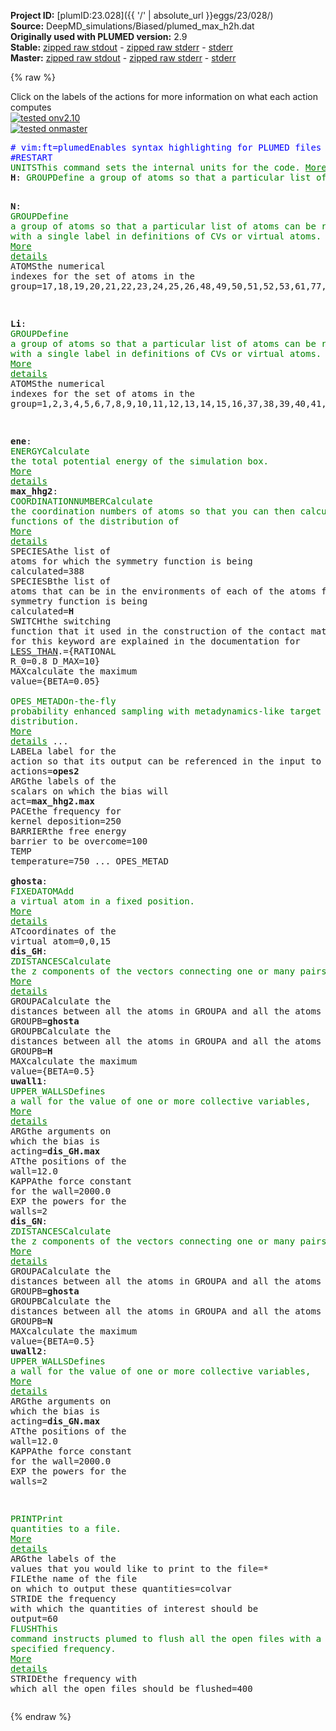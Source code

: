 **Project ID:** [plumID:23.028]({{ '/' | absolute_url }}eggs/23/028/)  
**Source:** DeepMD_simulations/Biased/plumed_max_h2h.dat  
**Originally used with PLUMED version:** 2.9  
**Stable:** [zipped raw stdout](plumed_max_h2h.dat.plumed.stdout.txt.zip) - [zipped raw stderr](plumed_max_h2h.dat.plumed.stderr.txt.zip) - [stderr](plumed_max_h2h.dat.plumed.stderr)  
**Master:** [zipped raw stdout](plumed_max_h2h.dat.plumed_master.stdout.txt.zip) - [zipped raw stderr](plumed_max_h2h.dat.plumed_master.stderr.txt.zip) - [stderr](plumed_max_h2h.dat.plumed_master.stderr)  

{% raw %}
<div class="plumedpreheader">
<div class="headerInfo" id="value_details_data/DeepMD_simulations/Biased/plumed_max_h2h.dat"> Click on the labels of the actions for more information on what each action computes </div>
<div class="containerBadge">
<div class="headerBadge"><a href="plumed_max_h2h.dat.plumed.stderr"><img src="https://img.shields.io/badge/v2.10-passing-green.svg" alt="tested onv2.10" /></a></div>
<div class="headerBadge"><a href="plumed_max_h2h.dat.plumed_master.stderr"><img src="https://img.shields.io/badge/master-passing-green.svg" alt="tested onmaster" /></a></div>
</div>
</div>
<pre class="plumedlisting">
<span class="plumedtooltip" style="color:blue"># vim:ft=plumed<span class="right">Enables syntax highlighting for PLUMED files in vim. See <a href="https://www.plumed.org/doc-master/user-doc/html/vim">here for more details. </a><i></i></span></span>
<span style="color:blue" class="comment">#RESTART</span>
<span class="plumedtooltip" style="color:green">UNITS<span class="right">This command sets the internal units for the code. <a href="https://www.plumed.org/doc-master/user-doc/html/UNITS" style="color:green">More details</a><i></i></span></span> <span class="plumedtooltip">LENGTH<span class="right">the units of lengths<i></i></span></span>=A
<span style="display:none;" id="data/DeepMD_simulations/Biased/plumed_max_h2h.dat">The UNITS action with label <b></b> calculates something</span><b name="data/DeepMD_simulations/Biased/plumed_max_h2h.datH" onclick='showPath("data/DeepMD_simulations/Biased/plumed_max_h2h.dat","data/DeepMD_simulations/Biased/plumed_max_h2h.datH","data/DeepMD_simulations/Biased/plumed_max_h2h.datH","brown")'>H</b>: <span class="plumedtooltip" style="color:green">GROUP<span class="right">Define a group of atoms so that a particular list of atoms can be referenced with a single label in definitions of CVs or virtual atoms. <a href="https://www.plumed.org/doc-master/user-doc/html/GROUP" style="color:green">More details</a><i></i></span></span> <span class="plumedtooltip">ATOMS<span class="right">the numerical indexes for the set of atoms in the group<i></i></span></span>=27,28,29,30,31,32,33,34,35,36,54,55,56,57,58,59,62,86,87,88,89,90,91,92,93,94,136,137,138,139,140,141,142,143,144,145,146,147,148,164,165,166,167,168,183,184,185,186,187,209,210,211,221,222,223,227,261,262,263,264,265,266,267,268,269,270,271,272,273,274,341,342,343,344,345,346,347,348,349,350,351,352,353,354,355,356,357,358,359,375,376,377,378,379,382,384,385,386,388,389,390,392-394

<span style="display:none;" id="data/DeepMD_simulations/Biased/plumed_max_h2h.datH">The GROUP action with label <b>H</b> calculates something</span><b name="data/DeepMD_simulations/Biased/plumed_max_h2h.datN" onclick='showPath("data/DeepMD_simulations/Biased/plumed_max_h2h.dat","data/DeepMD_simulations/Biased/plumed_max_h2h.datN","data/DeepMD_simulations/Biased/plumed_max_h2h.datN","brown")'>N</b>: <span class="plumedtooltip" style="color:green">GROUP<span class="right">Define a group of atoms so that a particular list of atoms can be referenced with a single label in definitions of CVs or virtual atoms. <a href="https://www.plumed.org/doc-master/user-doc/html/GROUP" style="color:green">More details</a><i></i></span></span> <span class="plumedtooltip">ATOMS<span class="right">the numerical indexes for the set of atoms in the group<i></i></span></span>=17,18,19,20,21,22,23,24,25,26,48,49,50,51,52,53,61,77,78,79,80,81,82,83,84,85,123,124,125,126,127,128,129,130,131,132,133,134,135,159,160,161,162,163,178,179,180,181,182,206,207,208,218,219,220,226,247,248,249,250,251,252,253,254,255,256,257,258,259,260,322,323,324,325,326,327,328,329,330,331,332,333,334,335,336,337,338,339,340,370,371,372,373,374,381,383,387,391

<span style="display:none;" id="data/DeepMD_simulations/Biased/plumed_max_h2h.datN">The GROUP action with label <b>N</b> calculates something</span><b name="data/DeepMD_simulations/Biased/plumed_max_h2h.datLi" onclick='showPath("data/DeepMD_simulations/Biased/plumed_max_h2h.dat","data/DeepMD_simulations/Biased/plumed_max_h2h.datLi","data/DeepMD_simulations/Biased/plumed_max_h2h.datLi","brown")'>Li</b>: <span class="plumedtooltip" style="color:green">GROUP<span class="right">Define a group of atoms so that a particular list of atoms can be referenced with a single label in definitions of CVs or virtual atoms. <a href="https://www.plumed.org/doc-master/user-doc/html/GROUP" style="color:green">More details</a><i></i></span></span> <span class="plumedtooltip">ATOMS<span class="right">the numerical indexes for the set of atoms in the group<i></i></span></span>=1,2,3,4,5,6,7,8,9,10,11,12,13,14,15,16,37,38,39,40,41,42,43,44,45,46,47,60,63,64,65,66,67,68,69,70,71,72,73,74,75,76,95,96,97,98,99,100,101,102,103,104,105,106,107,108,109,110,111,112,113,114,115,116,117,118,119,120,121,122,149,150,151,152,153,154,155,156,157,158,169,170,171,172,173,174,175,176,177,188,189,190,191,192,193,194,195,196,197,198,199,200,201,202,203,204,205,212,213,214,215,216,217,224,225,228,229,230,231,232,233,234,235,236,237,238,239,240,241,242,243,244,245,246,275,276,277,278,279,280,281,282,283,284,285,286,287,288,289,290,291,292,293,294,295,296,297,298,299,300,301,302,303,304,305,306,307,308,309,310,311,312,313,314,315,316,317,318,319,320,321,360,361,362,363,364,365,366,367,368,369,380


<span style="display:none;" id="data/DeepMD_simulations/Biased/plumed_max_h2h.datLi">The GROUP action with label <b>Li</b> calculates something</span><b name="data/DeepMD_simulations/Biased/plumed_max_h2h.datene" onclick='showPath("data/DeepMD_simulations/Biased/plumed_max_h2h.dat","data/DeepMD_simulations/Biased/plumed_max_h2h.datene","data/DeepMD_simulations/Biased/plumed_max_h2h.datene","brown")'>ene</b>: <span class="plumedtooltip" style="color:green">ENERGY<span class="right">Calculate the total potential energy of the simulation box. <a href="https://www.plumed.org/doc-master/user-doc/html/ENERGY" style="color:green">More details</a><i></i></span></span>
<span style="display:none;" id="data/DeepMD_simulations/Biased/plumed_max_h2h.datene">The ENERGY action with label <b>ene</b> calculates something</span><b name="data/DeepMD_simulations/Biased/plumed_max_h2h.datmax_hhg2" onclick='showPath("data/DeepMD_simulations/Biased/plumed_max_h2h.dat","data/DeepMD_simulations/Biased/plumed_max_h2h.datmax_hhg2","data/DeepMD_simulations/Biased/plumed_max_h2h.datmax_hhg2","brown")'>max_hhg2</b>: <span class="plumedtooltip" style="color:green">COORDINATIONNUMBER<span class="right">Calculate the coordination numbers of atoms so that you can then calculate functions of the distribution of <a href="https://www.plumed.org/doc-master/user-doc/html/COORDINATIONNUMBER" style="color:green">More details</a><i></i></span></span> <span class="plumedtooltip">SPECIESA<span class="right">the list of atoms for which the symmetry function is being calculated<i></i></span></span>=388 <span class="plumedtooltip">SPECIESB<span class="right">the list of atoms that can be in the environments of each of the atoms for which the symmetry function is being calculated<i></i></span></span>=<b name="data/DeepMD_simulations/Biased/plumed_max_h2h.datH">H</b> <span class="plumedtooltip">SWITCH<span class="right">the switching function that it used in the construction of the contact matrix. Options for this keyword are explained in the documentation for <a href="https://www.plumed.org/doc-master/user-doc/html/LESS_THAN">LESS_THAN</a>.<i></i></span></span>={RATIONAL R_0=0.8 D_MAX=10}  <span class="plumedtooltip">MAX<span class="right">calculate the maximum value<i></i></span></span>={BETA=0.05}
<br/><span style="display:none;" id="data/DeepMD_simulations/Biased/plumed_max_h2h.datmax_hhg2">The COORDINATIONNUMBER action with label <b>max_hhg2</b> calculates the following quantities:<table  align="center" frame="void" width="95%" cellpadding="5%"><tr><td width="5%"><b> Quantity </b>  </td><td><b> Description </b> </td></tr><tr><td width="5%">max_hhg2.max</td><td>the maximum colvar</td></tr><tr><td width="5%">max_hhg2.value</td><td>the coordination numbers of the specified atoms</td></tr></table></span><span class="plumedtooltip" style="color:green">OPES_METAD<span class="right">On-the-fly probability enhanced sampling with metadynamics-like target distribution. <a href="https://www.plumed.org/doc-master/user-doc/html/OPES_METAD" style="color:green">More details</a><i></i></span></span> ... 
<span class="plumedtooltip">LABEL<span class="right">a label for the action so that its output can be referenced in the input to other actions<i></i></span></span>=<b name="data/DeepMD_simulations/Biased/plumed_max_h2h.datopes2" onclick='showPath("data/DeepMD_simulations/Biased/plumed_max_h2h.dat","data/DeepMD_simulations/Biased/plumed_max_h2h.datopes2","data/DeepMD_simulations/Biased/plumed_max_h2h.datopes2","brown")'>opes2</b>
<span class="plumedtooltip">ARG<span class="right">the labels of the scalars on which the bias will act<i></i></span></span>=<b name="data/DeepMD_simulations/Biased/plumed_max_h2h.datmax_hhg2">max_hhg2.max</b>
<span class="plumedtooltip">PACE<span class="right">the frequency for kernel deposition<i></i></span></span>=250
<span class="plumedtooltip">BARRIER<span class="right">the free energy barrier to be overcome<i></i></span></span>=100 
<span class="plumedtooltip">TEMP<span class="right"> temperature<i></i></span></span>=750
... OPES_METAD
<br/><span style="display:none;" id="data/DeepMD_simulations/Biased/plumed_max_h2h.datopes2">The OPES_METAD action with label <b>opes2</b> calculates the following quantities:<table  align="center" frame="void" width="95%" cellpadding="5%"><tr><td width="5%"><b> Quantity </b>  </td><td><b> Description </b> </td></tr><tr><td width="5%">opes2.bias</td><td>the instantaneous value of the bias potential</td></tr><tr><td width="5%">opes2.rct</td><td>estimate of c(t)</td></tr><tr><td width="5%">opes2.zed</td><td>estimate of Z_n</td></tr><tr><td width="5%">opes2.neff</td><td>effective sample size</td></tr><tr><td width="5%">opes2.nker</td><td>total number of compressed kernels used to represent the bias</td></tr></table></span><b name="data/DeepMD_simulations/Biased/plumed_max_h2h.datghosta" onclick='showPath("data/DeepMD_simulations/Biased/plumed_max_h2h.dat","data/DeepMD_simulations/Biased/plumed_max_h2h.datghosta","data/DeepMD_simulations/Biased/plumed_max_h2h.datghosta","brown")'>ghosta</b>: <span class="plumedtooltip" style="color:green">FIXEDATOM<span class="right">Add a virtual atom in a fixed position. <a href="https://www.plumed.org/doc-master/user-doc/html/FIXEDATOM" style="color:green">More details</a><i></i></span></span> <span class="plumedtooltip">AT<span class="right">coordinates of the virtual atom<i></i></span></span>=0,0,15
<span style="display:none;" id="data/DeepMD_simulations/Biased/plumed_max_h2h.datghosta">The FIXEDATOM action with label <b>ghosta</b> calculates something</span><b name="data/DeepMD_simulations/Biased/plumed_max_h2h.datdis_GH" onclick='showPath("data/DeepMD_simulations/Biased/plumed_max_h2h.dat","data/DeepMD_simulations/Biased/plumed_max_h2h.datdis_GH","data/DeepMD_simulations/Biased/plumed_max_h2h.datdis_GH","brown")'>dis_GH</b>: <span class="plumedtooltip" style="color:green">ZDISTANCES<span class="right">Calculate the z components of the vectors connecting one or many pairs of atoms. <a href="https://www.plumed.org/doc-master/user-doc/html/ZDISTANCES" style="color:green">More details</a><i></i></span></span> <span class="plumedtooltip">GROUPA<span class="right">Calculate the distances between all the atoms in GROUPA and all the atoms in GROUPB<i></i></span></span>=<b name="data/DeepMD_simulations/Biased/plumed_max_h2h.datghosta">ghosta</b> <span class="plumedtooltip">GROUPB<span class="right">Calculate the distances between all the atoms in GROUPA and all the atoms in GROUPB<i></i></span></span>=<b name="data/DeepMD_simulations/Biased/plumed_max_h2h.datH">H</b> <span class="plumedtooltip">MAX<span class="right">calculate the maximum value<i></i></span></span>={BETA=0.5}
<span style="display:none;" id="data/DeepMD_simulations/Biased/plumed_max_h2h.datdis_GH">The ZDISTANCES action with label <b>dis_GH</b> calculates the following quantities:<table  align="center" frame="void" width="95%" cellpadding="5%"><tr><td width="5%"><b> Quantity </b>  </td><td><b> Description </b> </td></tr><tr><td width="5%">dis_GH.max</td><td>the maximum colvar</td></tr><tr><td width="5%">dis_GH.value</td><td>the DISTANCES between the each pair of atoms that were specified</td></tr></table></span><b name="data/DeepMD_simulations/Biased/plumed_max_h2h.datuwall1" onclick='showPath("data/DeepMD_simulations/Biased/plumed_max_h2h.dat","data/DeepMD_simulations/Biased/plumed_max_h2h.datuwall1","data/DeepMD_simulations/Biased/plumed_max_h2h.datuwall1","brown")'>uwall1</b>: <span class="plumedtooltip" style="color:green">UPPER_WALLS<span class="right">Defines a wall for the value of one or more collective variables, <a href="https://www.plumed.org/doc-master/user-doc/html/UPPER_WALLS" style="color:green">More details</a><i></i></span></span> <span class="plumedtooltip">ARG<span class="right">the arguments on which the bias is acting<i></i></span></span>=<b name="data/DeepMD_simulations/Biased/plumed_max_h2h.datdis_GH">dis_GH.max</b> <span class="plumedtooltip">AT<span class="right">the positions of the wall<i></i></span></span>=12.0 <span class="plumedtooltip">KAPPA<span class="right">the force constant for the wall<i></i></span></span>=2000.0 <span class="plumedtooltip">EXP<span class="right"> the powers for the walls<i></i></span></span>=2
<span style="display:none;" id="data/DeepMD_simulations/Biased/plumed_max_h2h.datuwall1">The UPPER_WALLS action with label <b>uwall1</b> calculates the following quantities:<table  align="center" frame="void" width="95%" cellpadding="5%"><tr><td width="5%"><b> Quantity </b>  </td><td><b> Description </b> </td></tr><tr><td width="5%">uwall1.bias</td><td>the instantaneous value of the bias potential</td></tr><tr><td width="5%">uwall1.force2</td><td>the instantaneous value of the squared force due to this bias potential</td></tr></table></span><b name="data/DeepMD_simulations/Biased/plumed_max_h2h.datdis_GN" onclick='showPath("data/DeepMD_simulations/Biased/plumed_max_h2h.dat","data/DeepMD_simulations/Biased/plumed_max_h2h.datdis_GN","data/DeepMD_simulations/Biased/plumed_max_h2h.datdis_GN","brown")'>dis_GN</b>: <span class="plumedtooltip" style="color:green">ZDISTANCES<span class="right">Calculate the z components of the vectors connecting one or many pairs of atoms. <a href="https://www.plumed.org/doc-master/user-doc/html/ZDISTANCES" style="color:green">More details</a><i></i></span></span> <span class="plumedtooltip">GROUPA<span class="right">Calculate the distances between all the atoms in GROUPA and all the atoms in GROUPB<i></i></span></span>=<b name="data/DeepMD_simulations/Biased/plumed_max_h2h.datghosta">ghosta</b> <span class="plumedtooltip">GROUPB<span class="right">Calculate the distances between all the atoms in GROUPA and all the atoms in GROUPB<i></i></span></span>=<b name="data/DeepMD_simulations/Biased/plumed_max_h2h.datN">N</b> <span class="plumedtooltip">MAX<span class="right">calculate the maximum value<i></i></span></span>={BETA=0.5}
<span style="display:none;" id="data/DeepMD_simulations/Biased/plumed_max_h2h.datdis_GN">The ZDISTANCES action with label <b>dis_GN</b> calculates the following quantities:<table  align="center" frame="void" width="95%" cellpadding="5%"><tr><td width="5%"><b> Quantity </b>  </td><td><b> Description </b> </td></tr><tr><td width="5%">dis_GN.max</td><td>the maximum colvar</td></tr><tr><td width="5%">dis_GN.value</td><td>the DISTANCES between the each pair of atoms that were specified</td></tr></table></span><b name="data/DeepMD_simulations/Biased/plumed_max_h2h.datuwall2" onclick='showPath("data/DeepMD_simulations/Biased/plumed_max_h2h.dat","data/DeepMD_simulations/Biased/plumed_max_h2h.datuwall2","data/DeepMD_simulations/Biased/plumed_max_h2h.datuwall2","brown")'>uwall2</b>: <span class="plumedtooltip" style="color:green">UPPER_WALLS<span class="right">Defines a wall for the value of one or more collective variables, <a href="https://www.plumed.org/doc-master/user-doc/html/UPPER_WALLS" style="color:green">More details</a><i></i></span></span> <span class="plumedtooltip">ARG<span class="right">the arguments on which the bias is acting<i></i></span></span>=<b name="data/DeepMD_simulations/Biased/plumed_max_h2h.datdis_GN">dis_GN.max</b> <span class="plumedtooltip">AT<span class="right">the positions of the wall<i></i></span></span>=12.0 <span class="plumedtooltip">KAPPA<span class="right">the force constant for the wall<i></i></span></span>=2000.0 <span class="plumedtooltip">EXP<span class="right"> the powers for the walls<i></i></span></span>=2

<span style="display:none;" id="data/DeepMD_simulations/Biased/plumed_max_h2h.datuwall2">The UPPER_WALLS action with label <b>uwall2</b> calculates the following quantities:<table  align="center" frame="void" width="95%" cellpadding="5%"><tr><td width="5%"><b> Quantity </b>  </td><td><b> Description </b> </td></tr><tr><td width="5%">uwall2.bias</td><td>the instantaneous value of the bias potential</td></tr><tr><td width="5%">uwall2.force2</td><td>the instantaneous value of the squared force due to this bias potential</td></tr></table></span><span class="plumedtooltip" style="color:green">PRINT<span class="right">Print quantities to a file. <a href="https://www.plumed.org/doc-master/user-doc/html/PRINT" style="color:green">More details</a><i></i></span></span> <span class="plumedtooltip">ARG<span class="right">the labels of the values that you would like to print to the file<i></i></span></span>=* <span class="plumedtooltip">FILE<span class="right">the name of the file on which to output these quantities<i></i></span></span>=colvar <span class="plumedtooltip">STRIDE<span class="right"> the frequency with which the quantities of interest should be output<i></i></span></span>=60
<span class="plumedtooltip" style="color:green">FLUSH<span class="right">This command instructs plumed to flush all the open files with a user specified frequency. <a href="https://www.plumed.org/doc-master/user-doc/html/FLUSH" style="color:green">More details</a><i></i></span></span> <span class="plumedtooltip">STRIDE<span class="right">the frequency with which all the open files should be flushed<i></i></span></span>=400
</pre>
{% endraw %}
